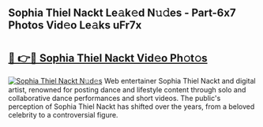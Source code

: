 ## Sophia Thiel Nackt Le𝚊k𝚎d N𝚞𝚍es - Part-6x7 Photos Vid𝚎o Le𝚊ks uFr7x

# <h2><a href="http://fb3wbo.evod.top/?m=Sophia+Thiel+Nackt">🔗 👉🔴 Sophia Thiel Nackt Vid𝚎o Ph𝚘t𝚘s</a></h2>

[![Sophia Thiel Nackt N𝚞d𝚎s](https://i.imgur.com/8V9OHl7.gif)](http://fb3wbo.evod.top/?m=Sophia+Thiel+Nackt)
Web entertainer Sophia Thiel Nackt and digital artist, renowned for posting dance and lifestyle content through solo and collaborative dance performances and short videos. The public's perception of Sophia Thiel Nackt has shifted over the years, from a beloved celebrity to a controversial figure. 
